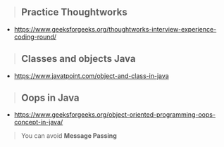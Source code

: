 > ## Practice Thoughtworks 
- https://www.geeksforgeeks.org/thoughtworks-interview-experience-coding-round/
 
> ## Classes and objects Java 
- https://www.javatpoint.com/object-and-class-in-java

> ## Oops in Java
- https://www.geeksforgeeks.org/object-oriented-programming-oops-concept-in-java/
> You can avoid **Message Passing**




